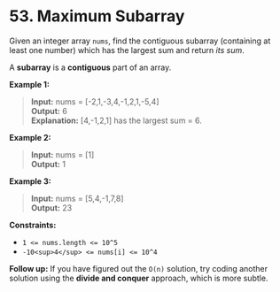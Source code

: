# 53. Maximum Subarray

Given an integer array `nums`, find the contiguous subarray (containing at least one number) which has the largest sum and return _its sum_.

A **subarray** is a **contiguous** part of an array.

**Example 1:**
> **Input:** nums = [-2,1,-3,4,-1,2,1,-5,4]  
> **Output:** 6  
> **Explanation:** [4,-1,2,1] has the largest sum = 6.

**Example 2:**
> **Input:** nums = [1]  
> **Output:** 1

**Example 3:**
> **Input:** nums = [5,4,-1,7,8]  
> **Output:** 23


**Constraints:**
* `1 <= nums.length <= 10^5`
* `-10<sup>4</sup> <= nums[i] <= 10^4`

**Follow up:** If you have figured out the `O(n)` solution, try coding another solution using the **divide and conquer** approach, which is more subtle.
